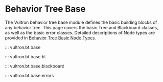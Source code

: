 # Behavior Tree Base

The Vultron behavior tree base module defines the basic building blocks of any behavior tree.
This page covers the basic Tree and Blackboard classes, as well as the basic error classes.
Detailed descriptions of Node types are provided in [Behavior Tree Basic Node Types](bt_base_nodes.md).

::: vultron.bt.base

::: vultron.bt.base.bt

::: vultron.bt.base.blackboard

::: vultron.bt.base.errors
